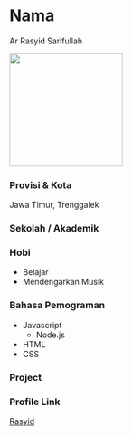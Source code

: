# Nama

Ar Rasyid Sarifullah

<img src="https://avatars.githubusercontent.com/u/61974564?v=4" width="200" height="200" align="center"/>

### Provisi & Kota

Jawa Timur, Trenggalek

### Sekolah / Akademik

### Hobi

- Belajar
- Mendengarkan Musik

### Bahasa Pemograman

- Javascript
  - Node.js
- HTML
- CSS

### Project

### Profile Link

[Rasyid](https://github.com/rasyidzkun)
